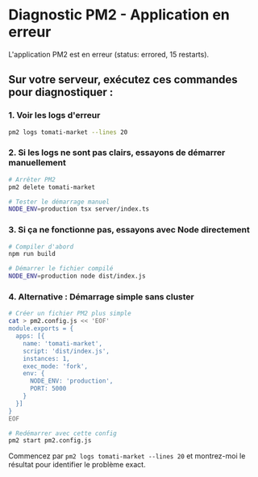 # Diagnostic PM2 - Application en erreur

L'application PM2 est en erreur (status: errored, 15 restarts).

## Sur votre serveur, exécutez ces commandes pour diagnostiquer :

### 1. Voir les logs d'erreur
```bash
pm2 logs tomati-market --lines 20
```

### 2. Si les logs ne sont pas clairs, essayons de démarrer manuellement
```bash
# Arrêter PM2
pm2 delete tomati-market

# Tester le démarrage manuel
NODE_ENV=production tsx server/index.ts
```

### 3. Si ça ne fonctionne pas, essayons avec Node directement
```bash
# Compiler d'abord
npm run build

# Démarrer le fichier compilé
NODE_ENV=production node dist/index.js
```

### 4. Alternative : Démarrage simple sans cluster
```bash
# Créer un fichier PM2 plus simple
cat > pm2.config.js << 'EOF'
module.exports = {
  apps: [{
    name: 'tomati-market',
    script: 'dist/index.js',
    instances: 1,
    exec_mode: 'fork',
    env: {
      NODE_ENV: 'production',
      PORT: 5000
    }
  }]
}
EOF

# Redémarrer avec cette config
pm2 start pm2.config.js
```

Commencez par `pm2 logs tomati-market --lines 20` et montrez-moi le résultat pour identifier le problème exact.